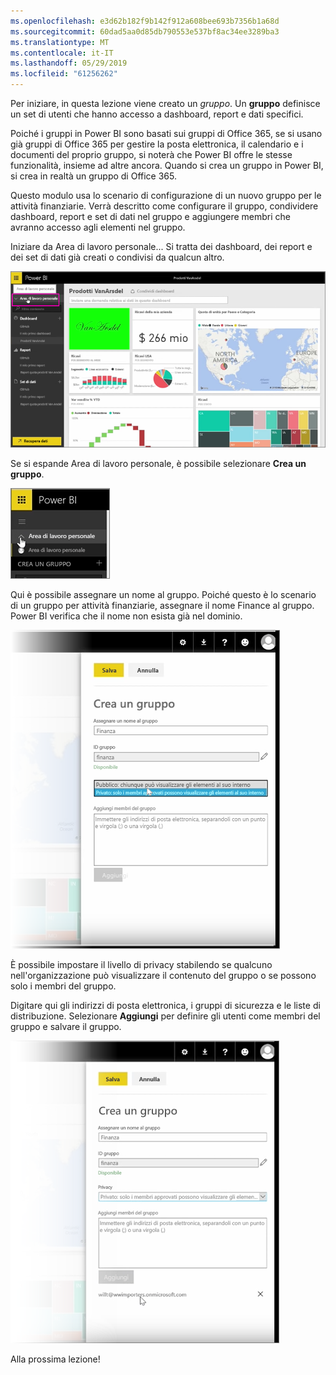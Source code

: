 ```yaml
---
ms.openlocfilehash: e3d62b182f9b142f912a608bee693b7356b1a68d
ms.sourcegitcommit: 60dad5aa0d85db790553e537bf8ac34ee3289ba3
ms.translationtype: MT
ms.contentlocale: it-IT
ms.lasthandoff: 05/29/2019
ms.locfileid: "61256262"
---
```

Per iniziare, in questa lezione viene creato un *gruppo*. Un **gruppo** definisce un set di utenti che hanno accesso a dashboard, report e dati specifici.

Poiché i gruppi in Power BI sono basati sui gruppi di Office 365, se si usano già gruppi di Office 365 per gestire la posta elettronica, il calendario e i documenti del proprio gruppo, si noterà che Power BI offre le stesse funzionalità, insieme ad altre ancora. Quando si crea un gruppo in Power BI, si crea in realtà un gruppo di Office 365.

Questo modulo usa lo scenario di configurazione di un nuovo gruppo per le attività finanziarie. Verrà descritto come configurare il gruppo, condividere dashboard, report e set di dati nel gruppo e aggiungere membri che avranno accesso agli elementi nel gruppo.

Iniziare da Area di lavoro personale... Si tratta dei dashboard, dei report e dei set di dati già creati o condivisi da qualcun altro.

![Condivisione e collaborazione in Power BI](./media/6-1-create-groups/pbi_learn06_01myworkspace.png)

Se si espande Area di lavoro personale, è possibile selezionare **Crea un gruppo**.

![Condivisione e collaborazione in Power BI](./media/6-1-create-groups/pbi_learn06_01expandmywkspace.png)

Qui è possibile assegnare un nome al gruppo. Poiché questo è lo scenario di un gruppo per attività finanziarie, assegnare il nome Finance al gruppo. Power BI verifica che il nome non esista già nel dominio.

![Condivisione e collaborazione in Power BI](./media/6-1-create-groups/pbi_learn06_01creategroupdialog.png)

È possibile impostare il livello di privacy stabilendo se qualcuno nell'organizzazione può visualizzare il contenuto del gruppo o se possono solo i membri del gruppo.

Digitare qui gli indirizzi di posta elettronica, i gruppi di sicurezza e le liste di distribuzione. Selezionare **Aggiungi** per definire gli utenti come membri del gruppo e salvare il gruppo.

![Condivisione e collaborazione in Power BI](./media/6-1-create-groups/pbi_learn06_01savegroup.png)

Alla prossima lezione!

